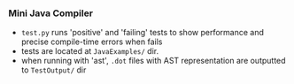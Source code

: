 ### Mini Java Compiler ###

* `test.py` runs 'positive' and 'failing' tests to show performance and precise compile-time errors when fails
* tests are located at `JavaExamples/` dir.
* when running with 'ast', `.dot` files with AST representation are outputted to `TestOutput/` dir
